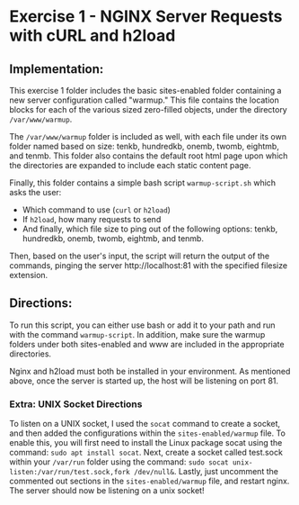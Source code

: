 # Exercise 1 - NGINX Server Requests with cURL and h2load

## Implementation:

This exercise 1 folder includes the basic sites-enabled folder containing a new server configuration called "warmup." This file contains the location blocks for each of the various sized zero-filled objects, under the directory `/var/www/warmup`. 

The `/var/www/warmup` folder is included as well, with each file under its own folder named based on size: tenkb, hundredkb, onemb, twomb, eightmb, and tenmb. This folder also contains the default root html page upon which the directories are expanded to include each static content page.

Finally, this folder contains a simple bash script `warmup-script.sh` which asks the user:
- Which command to use (`curl` or `h2load`)
- If `h2load`, how many requests to send
- And finally, which file size to ping out of the following options: tenkb, hundredkb, onemb, twomb, eightmb, and tenmb.

Then, based on the user's input, the script will return the output of the commands, pinging the server http://localhost:81 with the specified filesize extension.

## Directions:

To run this script, you can either use bash or add it to your path and run with the command `warmup-script`. In addition, make sure the warmup folders under both sites-enabled and www are included in the appropriate directories.

Nginx and h2load must both be installed in your environment. As mentioned above, once the server is started up, the host will be listening on port 81. 

### Extra: UNIX Socket Directions

To listen on a UNIX socket, I used the `socat` command to create a socket, and then added the configurations within the `sites-enabled/warmup` file. To enable this, you will first need to install the Linux package socat using the command: `sudo apt install socat`. Next, create a socket called test.sock within your `/var/run` folder using the command: `sudo socat unix-listen:/var/run/test.sock,fork /dev/null&`. 
Lastly, just uncomment the commented out sections in the `sites-enabled/warmup` file, and restart nginx. The server should now be listening on a unix socket!


